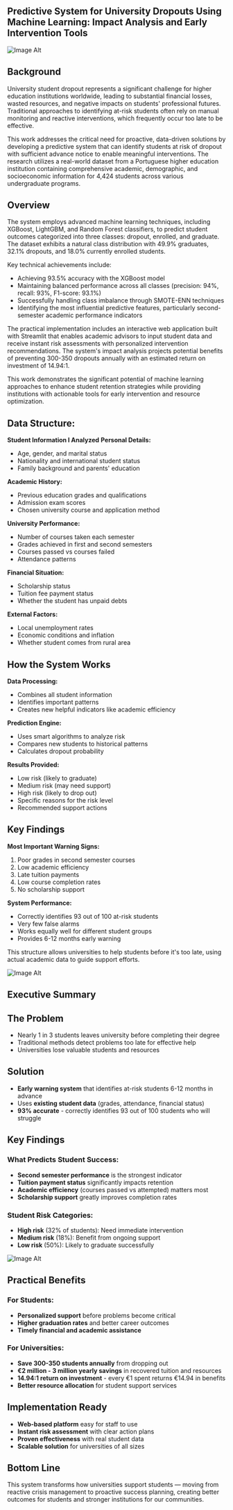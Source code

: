 ## Predictive System for University Dropouts Using Machine Learning: Impact Analysis and Early Intervention Tools

![Image Alt](https://github.com/larissa-cb/MLPredUni/blob/main/Banner%20(1).png?raw=true)

## Background

University student dropout represents a significant challenge for higher education institutions worldwide, leading to substantial financial losses, wasted resources, and negative impacts on students' professional futures. Traditional approaches to identifying at-risk students often rely on manual monitoring and reactive interventions, which frequently occur too late to be effective.

This work addresses the critical need for proactive, data-driven solutions by developing a predictive system that can identify students at risk of dropout with sufficient advance notice to enable meaningful interventions. The research utilizes a real-world dataset from a Portuguese higher education institution containing comprehensive academic, demographic, and socioeconomic information for 4,424 students across various undergraduate programs.

## Overview

The system employs advanced machine learning techniques, including XGBoost, LightGBM, and Random Forest classifiers, to predict student outcomes categorized into three classes: dropout, enrolled, and graduate. The dataset exhibits a natural class distribution with 49.9% graduates, 32.1% dropouts, and 18.0% currently enrolled students.

Key technical achievements include:
- Achieving 93.5% accuracy with the XGBoost model
- Maintaining balanced performance across all classes (precision: 94%, recall: 93%, F1-score: 93.1%)
- Successfully handling class imbalance through SMOTE-ENN techniques
- Identifying the most influential predictive features, particularly second-semester academic performance indicators

The practical implementation includes an interactive web application built with Streamlit that enables academic advisors to input student data and receive instant risk assessments with personalized intervention recommendations. The system's impact analysis projects potential benefits of preventing 300-350 dropouts annually with an estimated return on investment of 14.94:1.

This work demonstrates the significant potential of machine learning approaches to enhance student retention strategies while providing institutions with actionable tools for early intervention and resource optimization.

## Data Structure: 

**Student Information I Analyzed**
**Personal Details:**
- Age, gender, and marital status
- Nationality and international student status
- Family background and parents' education

**Academic History:**
- Previous education grades and qualifications
- Admission exam scores
- Chosen university course and application method

**University Performance:**
- Number of courses taken each semester
- Grades achieved in first and second semesters
- Courses passed vs courses failed
- Attendance patterns

**Financial Situation:**
- Scholarship status
- Tuition fee payment status
- Whether the student has unpaid debts

**External Factors:**
- Local unemployment rates
- Economic conditions and inflation
- Whether student comes from rural area

## How the System Works

**Data Processing:**
- Combines all student information
- Identifies important patterns
- Creates new helpful indicators like academic efficiency

**Prediction Engine:**
- Uses smart algorithms to analyze risk
- Compares new students to historical patterns
- Calculates dropout probability

**Results Provided:**
- Low risk (likely to graduate)
- Medium risk (may need support) 
- High risk (likely to drop out)
- Specific reasons for the risk level
- Recommended support actions

## Key Findings

**Most Important Warning Signs:**
1. Poor grades in second semester courses
2. Low academic efficiency
3. Late tuition payments
4. Low course completion rates
5. No scholarship support

**System Performance:**
- Correctly identifies 93 out of 100 at-risk students
- Very few false alarms
- Works equally well for different student groups
- Provides 6-12 months early warning

This structure allows universities to help students before it's too late, using actual academic data to guide support efforts.

![Image Alt](https://github.com/larissa-cb/MLPredUni/blob/main/pred-de-uni.streamlit.app.jpeg)

## Executive Summary

## **The Problem**
- Nearly 1 in 3 students leaves university before completing their degree
- Traditional methods detect problems too late for effective help
- Universities lose valuable students and resources

## **Solution**
- **Early warning system** that identifies at-risk students 6-12 months in advance
- Uses **existing student data** (grades, attendance, financial status)
- **93% accurate** - correctly identifies 93 out of 100 students who will struggle

## **Key Findings**

### **What Predicts Student Success:**
- **Second semester performance** is the strongest indicator
- **Tuition payment status** significantly impacts retention  
- **Academic efficiency** (courses passed vs attempted) matters most
- **Scholarship support** greatly improves completion rates

### **Student Risk Categories:**
- **High risk** (32% of students): Need immediate intervention
- **Medium risk** (18%): Benefit from ongoing support
- **Low risk** (50%): Likely to graduate successfully

![Image Alt](https://github.com/larissa-cb/MLPredUni/blob/main/feature_importance.png)

## **Practical Benefits**

### **For Students:**
- **Personalized support** before problems become critical
- **Higher graduation rates** and better career outcomes
- **Timely financial and academic assistance**

### **For Universities:**
- **Save 300-350 students annually** from dropping out
- **€2 million - 3 million yearly savings** in recovered tuition and resources
- **14.94:1 return on investment** - every €1 spent returns €14.94 in benefits
- **Better resource allocation** for student support services

## **Implementation Ready**
- **Web-based platform** easy for staff to use
- **Instant risk assessment** with clear action plans
- **Proven effectiveness** with real student data
- **Scalable solution** for universities of all sizes

## **Bottom Line**
This system transforms how universities support students — moving from reactive crisis management to proactive success planning, creating better outcomes for students and stronger institutions for our communities.
